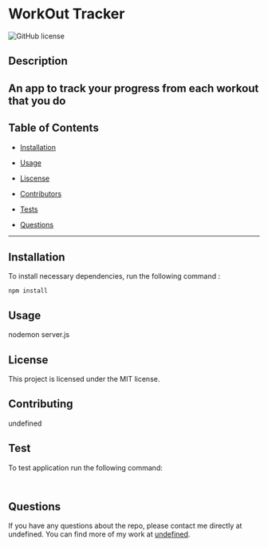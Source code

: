 # WorkOut Tracker
  ![GitHub license](https://img.shields.io/badge/license-MIT-blue.svg)

  ## Description
  An app to track your progress from each workout that you do
  ---
  ## Table of Contents
  * [Installation](#installation)

  * [Usage](#usage)

  * [Liscense](#license)

  * [Contributors](#contributors)

  * [Tests](#tests)

  * [Questions](#questions)

  ---

  ## Installation
  To install necessary dependencies, run the following command :

  ```
  npm install
  ```

  ## Usage
  nodemon server.js

  ## License 
  This project is licensed under the MIT license.

  ## Contributing
  undefined

  ## Test
  To test application run the following command:

  ```
   
  ```

  ## Questions
  If you have any questions about the repo, please contact me directly at undefined. You can find more of my work at [undefined](https://github.com/undefined/).
  